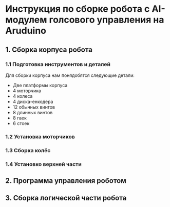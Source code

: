 # Инструкция по сборке робота с AI-модулем голсового управления на Aruduino
## 1. Сборка корпуса робота
### 1.1 Подготовка инструментов и деталей
  Для сборки корпуса нам понядобятся следующие детали:
  - Две платформы корпуса
  - 4 моторчика
  - 4 колеса
  - 4 диска-енкодера
  - 12 обычных винтов
  - 8 длинных винтов
  - 8 гаек
  - 6 стоек
### 1.2 Установка моторчиков
### 1.3 Сборка колёс
### 1.4 Установко верхней части
## 2. Программа управления роботом
## 3. Сборка логической части робота
